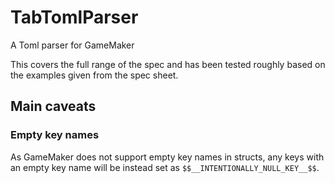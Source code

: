 # TabTomlParser
A Toml parser for GameMaker

This covers the full range of the spec and has been tested roughly based on the examples given from the spec sheet. 
## Main caveats

### Empty key names
As GameMaker does not support empty key names in structs, any keys with an empty key name will be instead set as `$$__INTENTIONALLY_NULL_KEY__$$`.